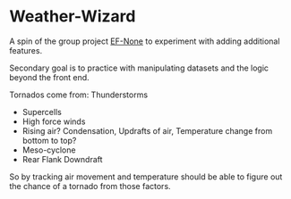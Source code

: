 # Weather-Wizard
A spin of the group project [EF-None](https://github.com/Zip-Final/EF-None/tree/main) to experiment with adding additional features.

Secondary goal is to practice with manipulating datasets and the logic beyond the front end.

Tornados come from: 
Thunderstorms 
 - Supercells
 - High force winds
 - Rising air? Condensation, Updrafts of air, Temperature change from bottom to top?
 - Meso-cyclone
 - Rear Flank Downdraft

So by tracking air movement and temperature should be able to figure out the chance of a tornado from those factors.